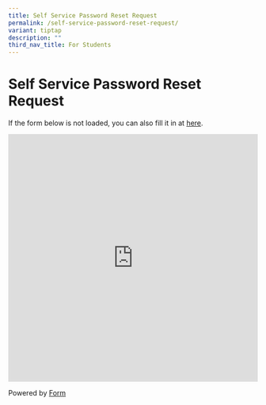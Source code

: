 ```yaml
---
title: Self Service Password Reset Request
permalink: /self-service-password-reset-request/
variant: tiptap
description: ""
third_nav_title: For Students
---
```

<h1><strong>Self Service Password Reset Request</strong></h1>
<p>If the form below is not loaded, you can also fill it in at <a href="https://form.gov.sg/67ce7425366dcb636b6b92fd" rel="noopener noreferrer nofollow" target="_blank">here</a>.</p>
<div class="iframe-wrapper">
<iframe style="width: 100%; height: 500px" allowfullscreen="true" frameborder="0" src="https://form.gov.sg/67ce7425366dcb636b6b92fd"></iframe>
</div>
<p>Powered by <a href="https://form.gov.sg" rel="noopener noreferrer nofollow" target="_blank">Form</a>
</p>